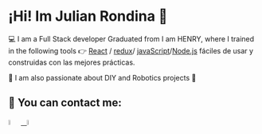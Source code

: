 # ¡Hi! Im Julian Rondina 👋

 :computer: I am a Full Stack developer Graduated from I am HENRY, where I trained in the following tools :point_right: [React](https://es.reactjs.org/) / [redux](https://es.redux.js.org/)/ [javaScript](https://developer.mozilla.org/es/docs/Web/JavaScript)/[Node.js](https://nodejs.org/es/) fáciles de usar y construidas con las mejores prácticas.
 
👀 I am also passionate about DIY and Robotics projects :mechanical_arm:



## :paperclip: You can contact me:
<span >
<a href="https://www.linkedin.com/in/julian-rondina/" ><img width="5%" src="https://github.com/WanCirone/wancirone/blob/main/logos/linkedin-icon.png"> &nbsp;
<a href="mailto:julian.rondina6@gmail.com" ><img width="5%" src="https://github.com/WanCirone/wancirone/blob/main/logos/gmail-icon%20green.png">
</span>


